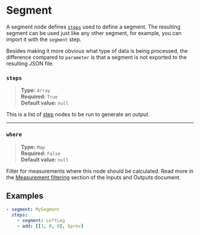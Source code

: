 # Segment

A segment node defines [`steps`](./steps/index.md) used to define a segment.
The resulting segment can be used just like any other segment, for example, 
you can import it with the `segment` step.

Besides making it more obvious what type of data is being processed, the
difference compared to `parameter` is that a segment is not exported to the
resulting JSON file.

### `steps`

> **Type:** `Array`  
> **Required:** `True`  
> **Default value:** `null`

This is a list of [step](./steps/index.md) nodes to be run to generate an output.

---

### `where`

> **Type:** `Map`  
> **Required:** `False`  
> **Default value:** `null`

Filter for measurements where this node should be calculated. Read more in the [Measurement filtering](../inputs-and-outputs.md#measurement-filtering) section of the Inputs and Outputs document.

## Examples

```yaml
- segment: MySegment
  steps:
    - segment: LeftLeg
    - add: [[1, 0, 0], $prev]
```